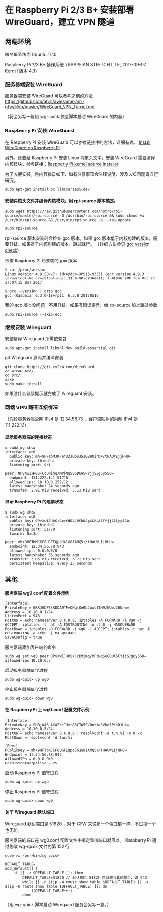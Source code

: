 # 在 Raspberry Pi 2/3 B+ 安装部署 WireGuard，建立 VPN 隧道

## 两端环境

服务器系统为 Ubuntu 17.10

Raspberry Pi 2/3 B+ 操作系统（RASPBIAN STRETCH LITE, 2017-09-07, Kernel 版本 4.9）

### 服务器端安装 WireGuard

服务器端安装 WireGuard 可以参考之前的方法 https://github.com/aturl/awesome-anti-gfw/blob/master/WireGuard_VPN_Tunnel.md

（将会另写一篇用 wg-quick 快速脚本启动 WireGuard 的内容）

### Raspberry Pi 安装 WireGuard

在 Raspberry Pi 安装 WireGuard 可以参考链接中的方法，详细有效。 [Install WireGuard on Raspberry Pi](https://github.com/adrianmihalko/raspberrypiwireguard)

另外，还要给 Raspberry Pi 安装 Linux 内核头文件，安装 WireGuard 需要编译内核模块。参考链接：[Raspberry Pi kernel source installer](https://github.com/notro/rpi-source/wiki)

为了方便安装，将内容摘录如下，如有注意事项会注释说明，涉及未知问题请自行研究。

```
sudo apt-get install bc libncurses5-dev
```

#### 安装内核头文件并编译内核模块，用 rpi-source 脚本搞定。

```
sudo wget https://raw.githubusercontent.com/notro/rpi-source/master/rpi-source -O /usr/bin/rpi-source && sudo chmod +x /usr/bin/rpi-source && /usr/bin/rpi-source -q --tag-update
```

```
sudo rpi-source
```

rpi-source 脚本安装时会检查 gcc 版本，如果 gcc 版本低于内核构建的版本，需要升级，如果高于内核构建的版本，跳过就行。
（详细方法参见 [gcc version check](https://github.com/notro/rpi-source/wiki#gcc-version-check)）

检查 Raspberry Pi 已安装的 gcc 版本

```
$ cat /proc/version
Linux version 4.9.58-v7+ (dc4@dc4-XPS13-9333) (gcc version 4.9.3 (crosstool-NG crosstool-ng-1.22.0-88-g8460611) ) #1046 SMP Tue Oct 24 17:07:15 BST 2017
```

```
$ gcc --version | grep gcc
gcc (Raspbian 6.3.0-18+rpi1) 6.3.0 20170516
```

我的 gcc 版本没问题，不用升级，如果有错误提示，给 rpi-source 加上跳过参数

```
sudo rpi-source --skip-gcc
```

### 继续安装 Wireguard

安装编译 Wireguard 所需依赖包

```
sudo apt-get install libmnl-dev build-essential git
```

git Wireguard 源码并编译安装

```
git clone https://git.zx2c4.com/WireGuard
cd WireGuard/
cd src/
make
sudo make install
```

如果没什么错误提示就完成了 Wireguard 安装。

### 两端 VPN 隧道连接情况
（假设服务器端公网 IPv4 是 12.34.56.78 ，客户端映射的内网 IPv4 是 111.222.1.1）

#### 显示服务器端的连接状态

```
$ sudo wg show
interface: wg0
  public key: mh+9HFTbMJKF6tU2sQpoJG1G89OihD+/tHAUWEjjHHU=
  private key: (hidden)
  listening port: 943

peer: 0PvXwI7H0S+CcDMimq/MPbNqSyGDUA5FYjjS2gCy5S0=
  endpoint: 111.222.1.1:51770
  allowed ips: 10.10.0.252/32
  latest handshake: 24 seconds ago
  transfer: 2.91 MiB received, 3.13 MiB sent
```

#### 显示 Raspberry Pi 的连接状态 

```
$ sudo wg show
interface: wg0
  public key: 0PvXwI7H0S+CcrfdBV/MPbNSgCGAUA5FYjjS6Iyy5S0=
  private key: (hidden)
  listening port: 51770
  fwmark: 0xd3d

peer: mh+9HFTbMJKF8UGFEQpoJG1G81AMQ5+/tHAUWLIjHHU=
  endpoint: 12.34.56.78:943
  allowed ips: 0.0.0.0/0
  latest handshake: 56 seconds ago
  transfer: 3.05 MiB received, 3.72 MiB sent
  persistent keepalive: every 25 seconds
```

## 其他

#### 服务器端 wg0.conf 配置文件示例

```
[Interface]
PrivateKey = GBKJGDPE5KDQA9TFvQHqlOeEbJoxs1IH9/WUmo26Unw=
Address = 10.10.0.1/24
ListenPort = 943
PostUp = echo nameserver 8.8.8.8; iptables -A FORWARD -i wg0 -j ACCEPT; iptables -t nat -A POSTROUTING -o eth0 -j MASQUERADE
PostDown = iptables -D FORWARD -i wg0 -j ACCEPT; iptables -t nat -D POSTROUTING -o eth0 -j MASQUERADE
SaveConfig = true
```
服务器端添加客户端的命令

```
sudo wg set wg0 peer 0PvXwI7H0S+CcDMimq/MPbNqSyGDUA5FYjjS2gCy5S0= allowed-ips 10.10.0.5
```

启动服务器端值守进程

```
sudo wg-quick up wg0
```

停止服务器端值守进程

```
sudo wg-quick down wg0
```

#### 在 Raspberry Pi 上 wg0.conf 配置文件示例

```
[Interface]
PrivateKey = SHBjWA3uAYAZc+TUvr8RCTA5SVQnt+aSVkdlPKhD1Hk=
Address = 10.10.0.5/24
PostUp = echo nameserver 8.8.8.8 | resolvconf -a tun.%i -m 0 -x
PostDown = resolvconf -d tun.%i

[Peer]
PublicKey = mh+9HFTbMJKF8UGFEQpoJG1G81AMQ5+/tHAUWLIjHHU=
Endpoint = 12.34.56.78:943
AllowedIPs = 0.0.0.0/0
PersistentKeepalive = 25
```

启动 Raspberry Pi 值守进程

```
sudo wg-quick up wg0
```

停止 Raspberry Pi 值守进程

```
sudo wg-quick down wg0
```

#### 关于 Wireguard 默认端口
Wireguard 默认端口是 51820 ，对于 GFW 来说那一个端口都一样，不过换一个也无妨。

服务器端的端口在 wg0.conf 配置文件中指定监听端口就可以。 Raspberry Pi 通过修改 wg-quick 文件约第 152 行

```
sudo vi /usr/bin/wg-quick
```

```
DEFAULT_TABLE=
add_default() {
	if [[ -z $DEFAULT_TABLE ]]; then
		DEFAULT_TABLE=51820 // 默认端口 51820 可以改为其他端口，如 943
		while [[ -n $(ip -4 route show table $DEFAULT_TABLE) || -n $(ip -6 route show table $DEFAULT_TABLE) ]]; do
			((DEFAULT_TABLE++))
		done
```

（用 wg-quick 脚本启动 Wireguard 服务会另写一篇。）

